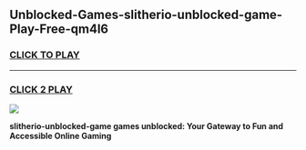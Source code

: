 
## Unblocked-Games-slitherio-unblocked-game-Play-Free-qm4l6
<h3>
<a href="https://premium76.site?title=slitherio-unblocked-game&ref=21A">CLICK TO PLAY</a></h3>
<hr>

<h3>
<a href="https://premium76.site?title=slitherio-unblocked-game&ref=21A">CLICK 2 PLAY</a>
  
</h3>

<a href="https://premium76.site?title=slitherio-unblocked-game&ref=21A"><img src="https://clearcache.store/games.png"></a>


**slitherio-unblocked-game games unblocked: Your Gateway to Fun and Accessible Online Gaming**
